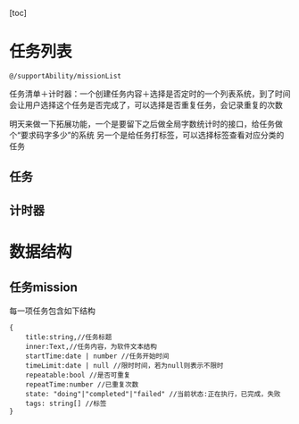 [toc]

# 任务列表

`@/supportAbility/missionList`

任务清单＋计时器：一个创建任务内容＋选择是否定时的一个列表系统，到了时间会让用户选择这个任务是否完成了，可以选择是否重复任务，会记录重复的次数

明天来做一下拓展功能，一个是要留下之后做全局字数统计时的接口，给任务做个“要求码字多少”的系统
另一个是给任务打标签，可以选择标签查看对应分类的任务

## 任务

## 计时器

# 数据结构

## 任务mission

每一项任务包含如下结构

~~~
{
	title:string,//任务标题
	inner:Text,//任务内容，为软件文本结构
	startTime:date | number //任务开始时间
	timeLimit:date | null //限时时间，若为null则表示不限时
	repeatable:bool //是否可重复
	repeatTime:number //已重复次数
	state: "doing"|"completed"|"failed" //当前状态:正在执行，已完成，失败
	tags: string[] //标签
}
~~~

